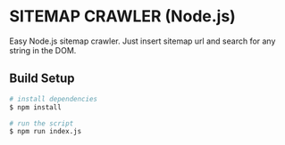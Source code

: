 # SITEMAP CRAWLER (Node.js)

Easy Node.js sitemap crawler. Just insert sitemap url and search for any string in the DOM.


## Build Setup

```bash
# install dependencies
$ npm install

# run the script
$ npm run index.js

```

